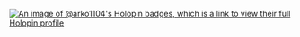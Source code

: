 [![An image of @arko1104's Holopin badges, which is a link to view their full Holopin profile](https://holopin.me/arko1104)](https://holopin.io/@arko1104)
